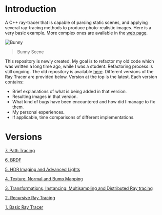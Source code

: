# Introduction

A C++ ray-tracer that is capable of parsing static scenes, and applying several ray-tracing methods to produce photo-realistic images. Here is a very basic example. More complex ones are available in the [web page](https://badiba.github.io/raytracer/).

![Bunny][bunny]

> Bunny Scene

This repository is newly created. My goal is to refactor my old code which was written a long time ago, while I was a student. Refactoring process is still ongoing. The old repository is available [here](https://github.com/badiba/raytracer-795). Different versions of the Ray Tracer are provided below. Version at the top is the latest. Each version contains:

- Brief explanations of what is being added in that version.
- Resulting images in that version.
- What kind of bugs have been encountered and how did I manage to fix them.
- My personal experiences.
- If applicable, time comparisons of different implementations.

# Versions

[7. Path Tracing](/pages/Page7.md)

[6. BRDF](/pages/Page6.md)

[5. HDR Imaging and Advanced Lights](/pages/Page5.md)

[4. Texture, Normal and Bump Mapping](/pages/Page4.md)

[3. Transformations, Instancing, Multisampling and Distributed Ray tracing](/pages/Page3.md)

[2. Recursive Ray Tracing](/pages/Page2.md)

[1. Basic Ray Tracer](/pages/Page1.md)

[bunny]:           https://github.com/badiba/raytracer/assets/hw1-bunny-correct.jpg